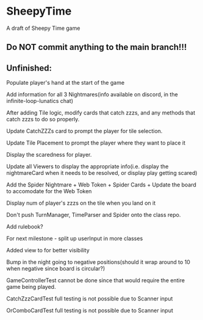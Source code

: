 # SheepyTime

A draft of Sheepy Time game

## Do NOT commit anything to the main branch!!!

## Unfinished:

Populate player's hand at the start of the game <!-- Resolved-->

Add information for all 3 Nightmares(info available on discord, in the infinite-loop-lunatics chat) <!-- Resolved -->

After adding Tile logic, modify cards that catch zzzs, and any methods that catch zzzs to do so properly. <!-- Resolved -->

Update CatchZZZs card to prompt the player for tile selection. <!-- Resolved -->

Update Tile Placement to prompt the player where they want to place it <!-- Resolved -->

Display the scaredness for player. <!-- Resolved -->

Update all Viewers to display the appropriate info(i.e. display the nightmareCard when it needs to be resolved, or display play getting scared) <!-- Resolved -->

Add the Spider Nightmare + Web Token + Spider Cards + Update the board to accomodate for the Web Token

Display num of player's zzzs on the tile when you land on it

Don't push TurnManager, TimeParser and Spider onto the class repo.

Add rulebook?

For next milestone - split up userInput in more classes

Added view to for better visibility

Bump in the night going to negative positions(should it wrap around to 10 when negative since board is circular?)

GameControllerTest cannot be done since that would require the entire game being played.

CatchZzzCardTest full testing is not possible due to Scanner input

OrComboCardTest full testing is not possible due to Scanner input
